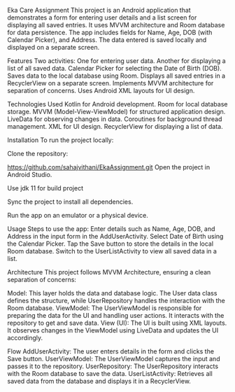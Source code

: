Eka Care Assignment
This project is an Android application that demonstrates a form for entering user details and a list screen for displaying all saved entries. It uses MVVM architecture and Room database for data persistence. The app includes fields for Name, Age, DOB (with Calendar Picker), and Address. The data entered is saved locally and displayed on a separate screen.

Features
Two activities:
One for entering user data.
Another for displaying a list of all saved data.
Calendar Picker for selecting the Date of Birth (DOB).
Saves data to the local database using Room.
Displays all saved entries in a RecyclerView on a separate screen.
Implements MVVM architecture for separation of concerns.
Uses Android XML layouts for UI design.

Technologies Used
Kotlin for Android development.
Room for local database storage.
MVVM (Model-View-ViewModel) for structured application design.
LiveData for observing changes in data.
Coroutines for background thread management.
XML for UI design.
RecyclerView for displaying a list of data.

Installation
To run the project locally:

Clone the repository:

https://github.com/sahajvithani/EkaAssignment.git
Open the project in Android Studio.

Use jdk 11 for build project

Sync the project to install all dependencies.

Run the app on an emulator or a physical device.

Usage
Steps to use the app:
Enter details such as Name, Age, DOB, and Address in the input form in the AddUserActivity.
Select Date of Birth using the Calendar Picker.
Tap the Save button to store the details in the local Room database.
Switch to the UserListActivity to view all saved data in a list.

Architecture
This project follows MVVM Architecture, ensuring a clean separation of concerns:

Model: This layer holds the data and database logic. The User data class defines the structure, while UserRepository handles the interaction with the Room database.
ViewModel: The UserViewModel is responsible for preparing the data for the UI and handling user actions. It interacts with the repository to get and save data.
View (UI): The UI is built using XML layouts. It observes changes in the ViewModel using LiveData and updates the UI accordingly.

Flow
AddUserActivity: The user enters details in the form and clicks the Save button.
UserViewModel: The UserViewModel captures the input and passes it to the repository.
UserRepository: The UserRepository interacts with the Room database to save the data.
UserListActivity: Retrieves all saved data from the database and displays it in a RecyclerView.
